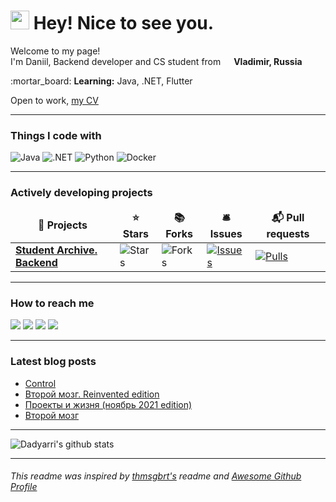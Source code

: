 <h1><img src="https://emojis.slackmojis.com/emojis/images/1531849430/4246/blob-sunglasses.gif?1531849430" width="30"/> Hey! Nice to see you.</h1>
<p>Welcome to my page!</br>
  I'm Daniil, Backend developer and CS student from <img src="https://img.icons8.com/color/344/russian-federation-circular.png" width="13"> <b>Vladimir, Russia</b></br>
</p>
:mortar_board: <b>Learning:</b> Java, .NET, Flutter

Open to work, [my CV](https://clck.ru/V8KW2)
<hr>
<h3>Things I code with</h3>
<p>
  <img alt="Java" src="https://img.shields.io/badge/-Java-b07219?style=for-the-badge&logo=java&logoColor=white" />
  <img alt=".NET" src="https://img.shields.io/badge/-.NET-605ca9?style=for-the-badge&logo=dotnet&logoColor=white" />
  <img alt="Python" src="https://img.shields.io/badge/-Python-3776AB?style=for-the-badge&logo=python&logoColor=white" />
  <img alt="Docker" src="https://img.shields.io/badge/-Docker-46a2f1?style=for-the-badge&logo=docker&logoColor=white" />
</p>
<hr>
<h3>Actively developing projects</h3>
<table>
  <thead align="center">
    <tr border: none;>
      <td><b>🎁 Projects</b></td>
      <td><b>⭐ Stars</b></td>
      <td><b>📚 Forks</b></td>
      <td><b>🛎 Issues</b></td>
      <td><b>📬 Pull requests</b></td>
    </tr>
  </thead>
  <tbody>
    <tr>
    <tr>
      <td><a href="https://github.com/student-archive/backend"><b>Student Archive. Backend</b></a></td>
      <td><img alt="Stars" src="https://img.shields.io/github/stars/student-archive/backend?style=for-the-badge&labelColor=343b41"/></td>
      <td><img alt="Forks" src="https://img.shields.io/github/forks/student-archive/backend?style=for-the-badge&labelColor=343b41"/></td>
      <td><a href="https://github.com/dadyarri/student-archive/backend"><img alt="Issues" src="https://img.shields.io/github/issues/student-archive/backend?style=for-the-badge&labelColor=343b41"/></a></td>
      <td><a href="https://github.com/student-archive/backend/pulls"><img alt="Pulls" src="https://img.shields.io/github/issues-pr/student-archive/backend?style=for-the-badge&labelColor=343b41"/></a></td>
    </tr>
    <!--<td><a href="https://github.com/dadyarri/dotfiles"><b>Dotfiles</b></a></td>
      <td><img alt="Stars" src="https://img.shields.io/github/stars/dadyarri/dotfiles?style=for-the-badge&labelColor=343b41"/></td>
      <td><img alt="Forks" src="https://img.shields.io/github/forks/dadyarri/dotfiles?style=for-the-badge&labelColor=343b41"/></td>
      <td><a href="https://github.com/dadyarri/dotfiles/issues"><img alt="Issues" src="https://img.shields.io/github/issues/dadyarri/dotfiles?style=for-the-badge&labelColor=343b41"/></a></td>
      <td><a href="https://github.com/dadyarri/dotfiles/pulls"><img alt="Pulls" src="https://img.shields.io/github/issues-pr/dadyarri/dotfiles?style=for-the-badge&labelColor=343b41"/></a></td>
      </tr>-->
    <!--<tr>
      <td><a href="https://github.com/uni-jacob/jacob"><b>Jacob</b></a></td>
      <td><img alt="Stars" src="https://img.shields.io/github/stars/uni-jacob/jacob?style=for-the-badge&labelColor=343b41"/></td>
      <td><img alt="Forks" src="https://img.shields.io/github/forks/uni-jacob/jacob?style=for-the-badge&labelColor=343b41"/></td>
      <td><a href="https://github.com/uni-jacob/jacob/issues"><img alt="Issues" src="https://img.shields.io/github/issues/uni-jacob/jacob?style=for-the-badge&labelColor=343b41"/></a></td>
      <td><a href="https://github.com/uni-jacob/jacob/pulls"><img alt="Pulls" src="https://img.shields.io/github/issues-pr/uni-jacob/jacob?style=for-the-badge&labelColor=343b41"/></a></td>
      </tr>-->
    <!--<tr>
      <td><a href="https://github.com/dadyarri/choco"><b>ChocoManager</b></a></td>
      <td><img alt="Stars" src="https://img.shields.io/github/stars/dadyarri/choco?style=for-the-badge&labelColor=343b41"/></td>
      <td><img alt="Forks" src="https://img.shields.io/github/forks/dadyarri/choco?style=for-the-badge&labelColor=343b41"/></td>
      <td><a href="https://github.com/dadyarri/choco/issues"><img alt="Issues" src="https://img.shields.io/github/issues/dadyarri/choco?style=for-the-badge&labelColor=343b41"/></a></td>
      <td><a href="https://github.com/dadyarri/choco/pulls"><img alt="Pulls" src="https://img.shields.io/github/issues-pr/dadyarri/choco?style=for-the-badge&labelColor=343b41"/></a></td>
      </tr>-->
  </tbody>
</table>
<hr>

### How to reach me

<a title="Telegram" href="https://t.me/dadyarri"><img src="https://img.shields.io/badge/-telegram-26A5E4?style=for-the-badge&logo=telegram&logoColor=white"></a>
<a title="Blog (in Russian)" href="https://t.me/yadevblog"><img src="https://img.shields.io/badge/-Blog-FF8800?style=for-the-badge&logo=micro.blog&logoColor=white"></a>
<a title="Blog (in Russian)" href="https://teletype.in/@yadb"><img src="https://img.shields.io/badge/-teletype-FAFAFA?style=for-the-badge&logo=telegraph&logoColor=black"></a>
<a title="Linkedin" href="https://linkedin.com/in/dadyarri"><img src="https://img.shields.io/badge/-linkedin-0A66C2?style=for-the-badge&logo=linkedin&logoColor=white"></a>
<hr>

### Latest blog posts

<!-- BLOG-POST-LIST:START -->
- [Control](https://teletype.in/@yadevblog/control)
- [Второй мозг. Reinvented edition](https://teletype.in/@yadevblog/second-mind-ed2)
- [Проекты и жизня &lpar;ноябрь 2021 edition&rpar;](https://teletype.in/@yadevblog/nov21-news)
- [Второй мозг](https://teletype.in/@yadevblog/second_mind)
<!-- BLOG-POST-LIST:END -->

<hr>

![Dadyarri's github stats](https://github-readme-stats.vercel.app/api?username=dadyarri&count_private=true&show_icons=true&theme=dark&include_all_commits=true)

<hr>

###### This readme was inspired by <a href="https://github.com/thmsgbrt/thmsgbrt/blob/master/README.md">thmsgbrt's</a> readme and <a href="https://awesomegithubprofile.tech/">Awesome Github Profile</a>
